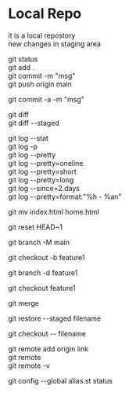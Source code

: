 # Local Repo

it is a local repostory
<br>
new changes in staging area

<!-- basic commands -->

git status <br>
git add . <br>
git commit -m "msg" <br>
git push origin main

<!-- direct commit -->

git commit -a -m "msg"

<!-- check changes -->

git diff <br>
git diff --staged

<!-- git log commands -->

git log --stat <br>
git log -p <br>
git log --pretty <br>
git log --pretty=oneline <br>
git log --pretty=short <br>
git log --pretty=long <br>
git log --since=2.days <br>
git log --pretty=format:"%h - %an"

<!-- rename file -->

git mv index.html home.html

<!-- revert last commit -->

git reset HEAD~1

<!-- branch commands -->

<!-- change master to main -->

git branch -M main

<!-- create new branch  -->

git checkout -b feature1

<!-- delete new branch -->

git branch -d feature1

<!-- change branch -->

git checkout feature1

<!-- merge branch -->

git merge

<!-- unstaged last stage -->

git restore --staged filename

<!-- return last commit changes of file -->

git checkout -- filename

<!-- remote github repository -->

git remote add origin link <br>
git remote <br>
git remote -v

<!-- add alias for minified commands  here st replace status-->

git config --global alias.st status
